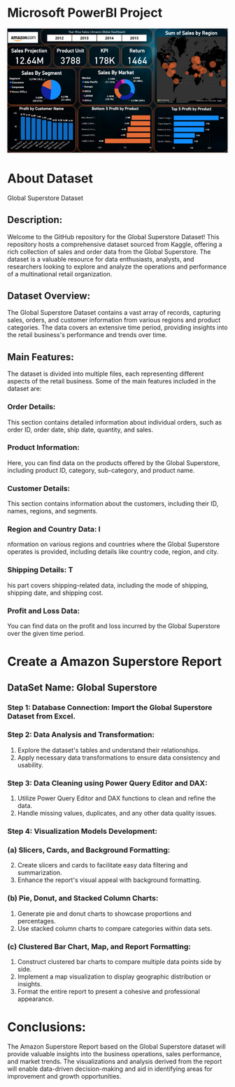 # Microsoft PowerBI Project

![Power BI Dashboard_page](Amazon_Dashboard.png)

# About Dataset
Global Superstore Dataset

## Description:
Welcome to the GitHub repository for the Global Superstore Dataset! This repository hosts a comprehensive dataset sourced from Kaggle, offering a rich collection of sales and order data from the Global Superstore. The dataset is a valuable resource for data enthusiasts, analysts, and researchers looking to explore and analyze the operations and performance of a multinational retail organization.

## Dataset Overview:
The Global Superstore Dataset contains a vast array of records, capturing sales, orders, and customer information from various regions and product categories. The data covers an extensive time period, providing insights into the retail business's performance and trends over time.

## Main Features:
The dataset is divided into multiple files, each representing different aspects of the retail business. Some of the main features included in the dataset are:

### Order Details: 
This section contains detailed information about individual orders, such as order ID, order date, ship date, quantity, and sales.

### Product Information: 
Here, you can find data on the products offered by the Global Superstore, including product ID, category, sub-category, and product name.

### Customer Details: 
This section contains information about the customers, including their ID, names, regions, and segments.

### Region and Country Data: I
nformation on various regions and countries where the Global Superstore operates is provided, including details like country code, region, and city.

### Shipping Details: T
his part covers shipping-related data, including the mode of shipping, shipping date, and shipping cost.

### Profit and Loss Data: 
You can find data on the profit and loss incurred by the Global Superstore over the given time period.

# Create a Amazon Superstore Report

## DataSet Name: Global Superstore

### Step 1: Database Connection: Import the Global Superstore Dataset from Excel.

### Step 2: Data Analysis and Transformation:
  1. Explore the dataset's tables and understand their relationships.
  2. Apply necessary data transformations to ensure data consistency and usability.

### Step 3: Data Cleaning using Power Query Editor and DAX:
  1. Utilize Power Query Editor and DAX functions to clean and refine the data.
  2. Handle missing values, duplicates, and any other data quality issues.

### Step 4: Visualization Models Development:
### (a) Slicers, Cards, and Background Formatting:
  2. Create slicers and cards to facilitate easy data filtering and summarization.
  3. Enhance the report's visual appeal with background formatting.

### (b) Pie, Donut, and Stacked Column Charts:
  1. Generate pie and donut charts to showcase proportions and percentages.
  2. Use stacked column charts to compare categories within data sets.

### (c) Clustered Bar Chart, Map, and Report Formatting:
  1. Construct clustered bar charts to compare multiple data points side by side.
  2. Implement a map visualization to display geographic distribution or insights.
  3. Format the entire report to present a cohesive and professional appearance.
   
# Conclusions:
The Amazon Superstore Report based on the Global Superstore dataset will provide valuable insights into the business operations, sales performance, and market trends. The visualizations and analysis derived from the report will enable data-driven decision-making and aid in identifying areas for improvement and growth opportunities.
